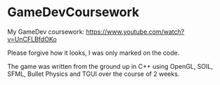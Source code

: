 # GameDevCoursework

My GameDev coursework: https://www.youtube.com/watch?v=UnCFLBfdOKo

Please forgive how it looks, I was only marked on the code. 

The game was written from the ground up in C++ using OpenGL, SOIL, SFML, Bullet Physics and TGUI over the course of 2 weeks.
